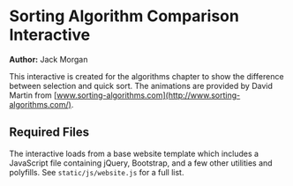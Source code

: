 # Sorting Algorithm Comparison Interactive

**Author:** Jack Morgan

This interactive is created for the algorithms chapter to show the difference between selection and quick sort. The animations are provided by David Martin from [www.sorting-algorithms.com](http://www.sorting-algorithms.com/).

## Required Files

The interactive loads from a base website template which includes a JavaScript file containing jQuery, Bootstrap, and a few other utilities and polyfills.
See `static/js/website.js` for a full list.

